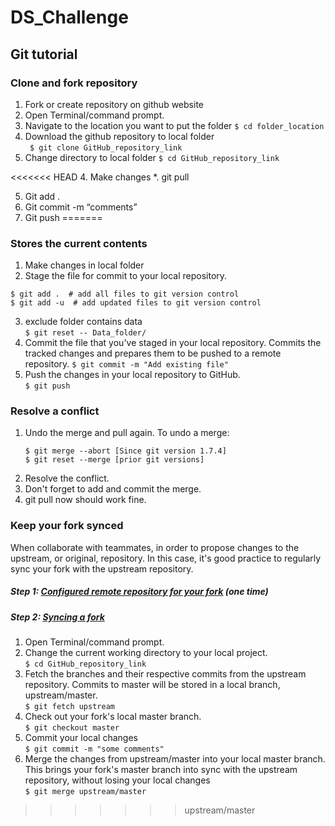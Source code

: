 # DS_Challenge


## Git tutorial

### Clone and fork repository  
1. Fork or create repository on github website
2. Open Terminal/command prompt.  
3. Navigate to the location you want to put the folder
``` $ cd folder_location ```  
4. Download the github repository to local folder  
``` $ git clone GitHub_repository_link```  
5. Change directory to local folder
``` $ cd GitHub_repository_link ```
   
<<<<<<< HEAD
4. Make changes
*. git pull


5. Git add .
6. Git commit -m “comments”
7. Git push
=======
### Stores the current contents  
1. Make changes in local folder
2. Stage the file for commit to your local repository.
``` 
$ git add .  # add all files to git version control
$ git add -u  # add updated files to git version control
```  
3. exclude folder contains data  
``` $ git reset -- Data_folder/  ```   
4. Commit the file that you've staged in your local repository. Commits the tracked changes and prepares them to be pushed to a remote repository. 
``` $ git commit -m "Add existing file" ```  
5. Push the changes in your local repository to GitHub.  
``` $ git push ```  


### Resolve a conflict
1. Undo the merge and pull again.
	To undo a merge:  
	``` 
	$ git merge --abort [Since git version 1.7.4]  
	$ git reset --merge [prior git versions]  
	 ```
2. Resolve the conflict.
3. Don't forget to add and commit the merge.
4. git pull now should work fine.


### Keep your fork synced    
When collaborate with teammates, in order to propose changes to the upstream, or original, repository. In this case, it's good practice to regularly sync your fork with the upstream repository.  

##### Step 1: [Configured remote repository for your fork](https://help.github.com/articles/fork-a-repo/) (one time)  
##### Step 2: [Syncing a fork](https://help.github.com/articles/syncing-a-fork/)  
1. Open Terminal/command prompt.
2. Change the current working directory to your local project.  
``` $ cd GitHub_repository_link ```  
3. Fetch the branches and their respective commits from the upstream repository. Commits to master will be stored in a local branch, upstream/master.  
``` $ git fetch upstream  ```  
4. Check out your fork's local master branch.  
``` $ git checkout master ```  
5. Commit your local changes  
``` $ git commit -m "some comments" ```  
6. Merge the changes from upstream/master into your local master branch. This brings your fork's master branch into sync with the upstream repository, without losing your local changes  
``` $ git merge upstream/master ```

>>>>>>> upstream/master

